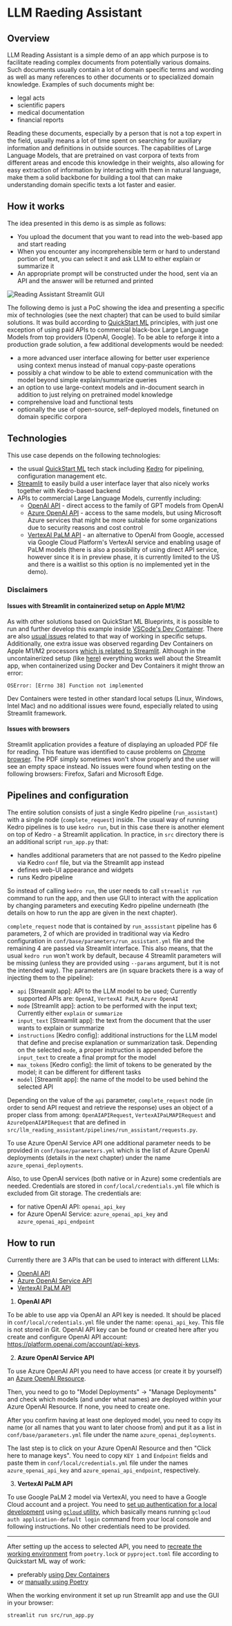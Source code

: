 # LLM Raeding Assistant

## Overview

LLM Reading Assistant is a simple demo of an app which purpose is to facilitate reading complex documents from potentially various domains. Such documents usually contain a lot of domain specific terms and wording as well as many references to other documents or to specialized domain knowledge. Examples of such documents might be:  

- legal acts
- scientific papers
- medical documentation
- financial reports

 Reading these documents, especially by a person that is not a top expert in the field, usually means a lot of time spent on searching for auxiliary information and definitions in outside sources. The capabilities of Large Language Models, that are pretrained on vast corpora of texts from different areas and encode this knowledge in their weights, also allowing for easy extraction of information by interacting with them in natural language, make them a solid backbone for building a tool that can make understanding domain specific texts a lot faster and easier.

## How it works

The idea presented in this demo is as simple as follows:
- You upload the document that you want to read into the web-based app and start reading
- When you encounter any incomprehensible term or hard to understand portion of text, you can select it and ask LLM to either explain or summarize it
- An appropriate prompt will be constructed under the hood, sent via an API and the answer will be returned and printed

![Reading Assistant Streamlit GUI](/img/reading_assistant_gui.png)

The following demo is just a PoC showing the idea and presenting a specific mix of technologies (see the next chapter) that can be used to build similar solutions. It was build according to [QuickStart ML](https://github.com/getindata/quickstart-ml-blueprints#overview) principles, with just one exception of using paid APIs to commercial black-box Large Language Models from top providers (OpenAI, Google). To be able to reforge it into a production grade solution, a few additional developments would be needed:
- a more advanced user interface allowing for better user experience using context menus instead of manual copy-paste operations
- possibly a chat window to be able to extend communication with the model beyond simple explain/summarize queries
- an option to use large-context models and in-document search in addition to just relying on pretrained model knowledge
- comprehensive load and functional tests
- optionally the use of open-source, self-deployed models, finetuned on domain specific corpora

## Technologies

This use case depends on the following technologies:
- the usual [QuickStart ML](https://github.com/getindata/quickstart-ml-blueprints#overview) tech stack including [Kedro](https://kedro.org/) for pipelining, configuration management etc.
- [Streamlit](https://streamlit.io/) to easily build a user interface layer that also nicely works together with Kedro-based backend
- APIs to commercial Large Language Models, currently including:
    - [OpenAI API](https://openai.com/blog/openai-api) - direct access to the family of GPT models from OpenAI
    - [Azure OpenAI API](https://learn.microsoft.com/en-us/azure/cognitive-services/openai/) - access to the same models, but using Microsoft Azure services that might be more suitable for some organizations due to security reasons and cost control
    - [VertexAI PaLM API](https://console.cloud.google.com/vertex-ai/publishers/google/model-garden/text-bison?project=gid-ml-framework) - an alternative to OpenAI from Google, accessed via Google Cloud Platform's VertexAI service and enabling usage of PaLM models (there is also a possibility of using direct API service, however since it is in preview phase, it is currently limited to the US and there is a waitlist so this option is no implemented yet in the demo).

### Disclaimers

#### Issues with Streamlit in containerized setup on Apple M1/M2

As with other solutions based on QuickStart ML Blueprints, it is possible to run and further develop this example inside [VSCode's Dev Container](https://code.visualstudio.com/docs/devcontainers/containers). There are also [usual issues](https://github.com/getindata/quickstart-ml-blueprints#howtostart-local-remarks) related to that way of working in specific setups. Additionally, one extra issue was observed regarding Dev Containers on Apple M1/M2 processors [which is related to Streamlit](https://github.com/streamlit/streamlit/issues/4842). Although in the uncontainerized setup (like [here](https://github.com/getindata/quickstart-ml-blueprints#howtostart-local-alt)) everything works well about the Streamlit app, when containerized using Docker and Dev Containers it might throw an error:

```
OSError: [Errno 38] Function not implemented
```

Dev Containers were tested in other standard local setups (Linux, Windows, Intel Mac) and no additional issues were found, especially related to using Streamlit framework.

#### Issues with browsers

Streamlit application provides a feature of displaying an uploaded PDF file for reading. This feature was identified to cause problems on [Chrome browser](https://discuss.streamlit.io/t/pdf-reader-problems/36081/14). The PDF simply sometimes won't show properly and the user will see an empty space instead. No issues were found when testing on the following browsers: Firefox, Safari and Microsoft Edge.

## Pipelines and configuration

The entire solution consists of just a single Kedro pipeline (`run_assistant`) with a single node (`complete_request`) inside. The usual way of running Kedro pipelines is to use `kedro run`, but in this case there is another element on top of Kedro - a Streamlit application. In practice, in `src` directory there is an additional script `run_app.py` that:

- handles additional parameters that are not passed to the Kedro pipeline via Kedro `conf` file, but via the Streamlit app instead
- defines web-UI appearance and widgets
- runs Kedro pipeline

So instead of calling `kedro run`, the user needs to call `streamlit run` command to run the app, and then use GUI to interact with the application by changing parameters and executing Kedro pipeline underneath (the details on how to run the app are given in the next chapter).

`complete_request` node that is contained by `run_asssistant` pipeline has 6 parameters, 2 of which are provided in traditional way via Kedro configuration in `conf/base/parameters/run_assistant.yml` file and the remaining 4 are passed via Streamlit interface. This also means, that the usual `kedro run` won't work by default, because 4 Streamlit parameters will be missing (unless they are provided using `--params` argument, but it is not the intended way). The parameters are (in square brackets there is a way of injecting them to the pipeline):

- `api` [Streamlit app]: API to the LLM model to be used; Currently supported APIs are: `OpenAI`, `VertexAI PaLM`, `Azure OpenAI`
- `mode` [Streamlit app]: action to be performed with the input text; Currently either `explain` or `summarize`
- `input_text` [Streamlit app]: the text from the document that the user wants to explain or summarize
- `instructions` [Kedro config]: additional instructions for the LLM model that define and precise explanation or summarization task. Depending on the selected `mode`, a proper instruction is appended before the `input_text` to create a final prompt for the model
- `max_tokens` [Kedro config]: the limit of tokens to be generated by the model; it can be different for different tasks
- `model` [Streamlit app]: the name of the model to be used behind the selected API

Depending on the value of the `api` parameter, `complete_request` node (in order to send API request and retrieve the response) uses an object of a proper class from among: `OpenAIAPIRequest`, `VertexAIPaLMAPIRequest` and `AzureOpenAIAPIRequest` that are defined in `src/llm_reading_assistant/pipelines/run_assistant/requests.py`.

To use Azure OpenAI Service API one additional parameter needs to be provided in `conf/base/parameters.yml` which is the list of Azure OpenAI deployments (details in the next chapter) under the name `azure_openai_deployments`.

Also, to use OpenAI services (both native or in Azure) some credentials are needed. Credentials are stored in `conf/local/credentials.yml` file which is excluded from Git storage. The credentials are:
- for native OpenAI API: `openai_api_key`
- for Azure OpenAI Service: `azure_openai_api_key` and `azure_openai_api_endpoint`

## How to run

Currently there are 3 APIs that can be used to interact with different LLMs:  
- [OpenAI API](https://openai.com/blog/openai-api)
- [Azure OpenAI Service API](https://learn.microsoft.com/en-us/azure/cognitive-services/openai/)
- [VertexAI PaLM API](https://console.cloud.google.com/vertex-ai/publishers/google/model-garden/text-bison?project=gid-ml-framework)  
   

1. **OpenAI API** 

To be able to use app via OpenAI an API key is needed. It should be placed in `conf/local/credentials.yml` file under the name: `openai_api_key`. This file is not stored in Git. OpenAI API key can be found or created here after you create and configure  OpenAI API account: https://platform.openai.com/account/api-keys.

2. **Azure OpenAI Service API**

To use Azure OpenAI API you need to have access (or create it by yourself) an [Azure OpenAI Resource](https://portal.azure.com/#view/Microsoft_Azure_ProjectOxford/CognitiveServicesHub/~/OpenAI).

Then, you need to go to "Model Deployments" → "Manage Deployments" and check which models (and under what names) are deployed within your Azure OpenAI Resource. If none, you need to create one.

After you confirm having at least one deployed model, you need to copy its name (or all names that you want to later choose from) and put it as a list in `conf/base/parameters.yml` file under the name `azure_openai_deployments`.

The last step is to click on your Azure OpenAI Resource and then "Click here to manage keys". You need to copy `KEY 1` and `Endpoint` fields and paste them in `conf/local/credentials.yml` file under the names `azure_openai_api_key` and `azure_openai_api_endpoint`, respectively.

3. **VertexAI PaLM API**

To use Google PaLM 2 model via VertexAI, you need to have a Google Cloud account and a project. You need to [set up authentication for a local development](https://cloud.google.com/docs/authentication/provide-credentials-adc?&_ga=2.236834051.-348040172.1646755094#local-dev) using [`gcloud` utility](https://cloud.google.com/sdk/docs/install), which basically means running `gcloud auth application-default login` command from your local console and following instructions. No other credentials need to be provided.

---

After setting up the access to selected API, you need to [recreate the working environment](https://github.com/getindata/quickstart-ml-blueprints#running-existing-project-locally-) from `poetry.lock` or `pyproject.toml` file according to Quickstart ML way of work:

- preferably [using Dev Containers](https://github.com/getindata/quickstart-ml-blueprints#recommended-way-using-vscode-and-dev-containers-)
- or [manually using Poetry](https://github.com/getindata/quickstart-ml-blueprints#alternative-ways-of-manual-environment-creation-)

When the working environment it set up  run Streamlit app and use the GUI in your browser:

```bash
streamlit run src/run_app.py
```
